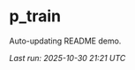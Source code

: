 # p_train

Auto-updating README demo.

<!--START_SECTION:status-->
_Last run: 2025-10-30 21:21 UTC_
<!--END_SECTION:status-->



























































































































































































































































































































































































































































































































































































































































































































































































































































































































































































































































































































































































































































































































































































































































































































































































